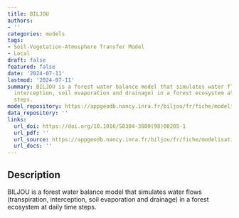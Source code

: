 ```yaml
---
title: BILJOU
authors:
- ''
categories: models
tags:
- Soil-Vegetation-Atmosphere Transfer Model
- Local
draft: false
featured: false
date: '2024-07-11'
lastmod: '2024-07-11'
summary: BILJOU is a forest water balance model that simulates water flows (transpiration,
  interception, soil evaporation and drainage) in a forest ecosystem at daily time
  steps.
model_repository: https://appgeodb.nancy.inra.fr/biljou/fr/fiche/modelisation
data_repository: ''
links:
  url_doi: https://doi.org/10.1016/S0304-3800(98)00205-1
  url_pdf: ''
  url_source: https://appgeodb.nancy.inra.fr/biljou/fr/fiche/modelisation
  url_docs: ''
---
```


## Description

BILJOU is a forest water balance model that simulates water flows (transpiration, interception, soil evaporation and drainage) in a forest ecosystem at daily time steps.

